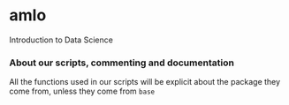 # amlo
 Introduction to Data Science


### About our scripts, commenting and documentation
All the functions used in our scripts will be explicit about the package they come from, unless they come from `base`

